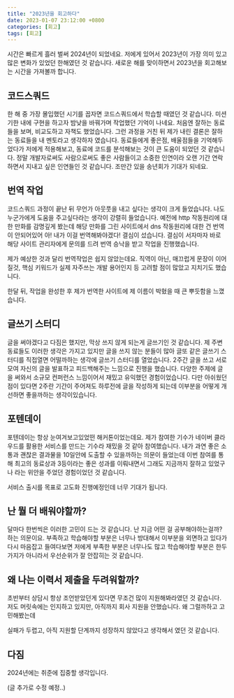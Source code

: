 ```yaml
---
title: "2023년을 회고하다"
date: 2023-01-07 23:12:00 +0800
categories: [회고]
tags: [회고]
---
```


시간은 빠르게 흘러 벌써 2024년이 되었네요. 저에게 있어서 2023년이 가장 의미 있고 많은 변화가 있었던 한해였던 것 같습니다. 새로운 해를 맞이하면서 2023년을 회고해보는 시간을 가져볼까 합니다.

## 코드스쿼드


한 해 중 가장 몰입했던 시기를 꼽자면 코드스쿼드에서 학습할 때였던 것 같습니다. 미션 기한 내에 구현을 하고자 밤낮을 바꿔가며 작업했던 기억이 나네요. 처음엔 잘하는 동료들을 보며, 비교도하고 자책도 했었습니다. 그런 과정을 거친 뒤 제가 내린 결론은 잘하는 동료들을 내 멘토라고 생각하자 였습니다. 동료들에게 좋은점, 배울점들을 기억해두었다가 저에게 적용해보고, 동료에 코드를 분석해보는 것이 큰 도움이 되었던 것 같습니다. 정말 개발자로써도 사람으로써도 좋은 사람들이고 소중한 인연이라 오랜 기간 연락하면서 지내고 싶은 인연들인 것 같습니다. 조만간 있을 송년회가 기대가 되네요.

## 번역 작업


코드스쿼드 과정이 끝난 뒤 무언가 아웃풋을 내고 싶다는 생각이 크게 들었습니다. 나도 누군가에게 도움을 주고싶다라는 생각이 강렬히 들었습니다. 예전에 http 작동원리에 대한 만화를 감명깊게 봤는데 해당 만화를 그린 사이트에서 dns 작동원리에 대한 건 번역이 안되어있어 아! 내가 이걸 번역해봐야겠다! 결심이 섰습니다. 결심이 서자마자 바로 해당 사이트 관리자에게 문의를 드려 번역 승낙을 받고 작업을 진행했습니다. 

제가 예상한 것과 달리 번역작업은 쉽지 않았는데요. 직역이 아닌, 매끄럽게 문장이 이어질것, 핵심 키워드가 실제 자주쓰는 개발 용어인지 등 고려할 점이 많았고 지치기도 했습니다.

한달 뒤, 작업을 완성한 후 제가 번역한 사이트에 제 이름이 박혔을 때 큰 뿌듯함을 느꼈습니다.

## 글쓰기 스터디


글을 써야겠다고 다짐은 했지만, 막상 쓰지 않게 되는게 글쓰기인 것 같습니다. 제 주변 동료들도 이러한 생각은 가지고 있지만 글을 쓰지 않는 분들이 많아 글또 같은 글쓰기 스터디를 직접열면 어떨까하는 생각에 글쓰기 스터디를 열었습니다. 2주간 글을 쓰고 서로 모여 자신의 글을 발표하고 피드백해주는 느낌으로 진행을 했습니다. 다양한 주제에 글을 써와서 소규모 컨퍼런스 느낌이어서 재밌고 유익했던 경험이었습니다. 다만 아쉬웠던 점이 있다면 2주란 기간이 주어져도 하루전에 글을 작성하게 되는데 이부분을 어떻게 개선하면 좋을까하는 생각이있습니다. 

## 포텐데이

포텐데이는 항상 눈여겨보고있었떤 해커톤이었는데요. 제가 참여한 기수가 네이버 클라우드를 활용한 서비스를 만드는 기수라 재밌을 것 같아 참여했습니다. 내가 과연 좋은 소통과 괜찮은 결과물을 10일안에 도출할 수 있을까하는 의문이 들었는데 이번 참여를 통해 최고의 동료상과 3등이라는 좋은 성과를 이뤄내면서 그래도 지금까지 잘하고 있었구나 라는 위안을 주었던 경험이었던 것 같습니다. 

서비스 출시를 목표로 고도화 진행예정인데 너무 기대가 됩니다.

## 난 뭘 더 배워야할까?


달마다 한번씩은 이러한 고민이 드는 것 같습니다. 난 지금 어떤 걸 공부해야하는걸까? 하는 의문이요. 부족하고 학습해야할 부분은 너무나 방대해서 이부분을 외면하고 있다가 다시 마음잡고 들여다보면 저에게 부족한 부분은 너무나도 많고 학습해야할 부분은 한두가지가 아니라서 우선순위가 잘 안잡히는 것 같습니다. 


## 왜 나는 이력서 제출을 두려워할까?


초반부터 상담시 항상 조언받았던게 있다면 무조건 많이 지원해봐라였던 것 같습니다. 저도 머릿속에는 인지하고 있지만, 아직까지 회사 지원을 안했습니다. 왜 그럴까하고 고민해봤는데 

실패가 두렵고, 아직 지원할 단계까지 성장하지 않았다고 생각해서 였던 것 같습니다. 

## 다짐

2024년에는 취준에 집중할 생각입니다. 

(글 추가로 수정 예정..)
